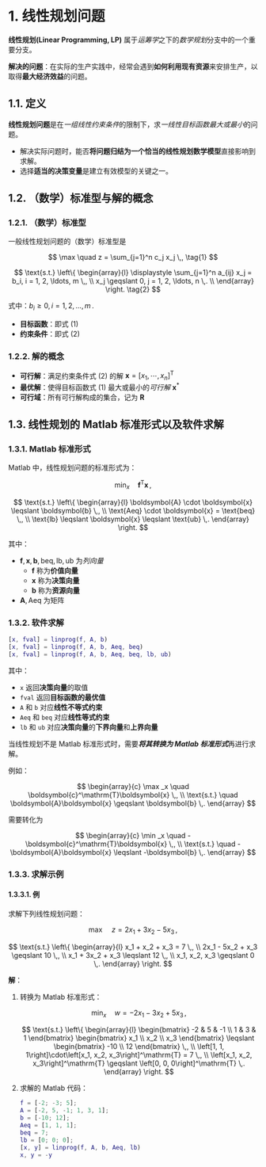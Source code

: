 # 1. 线性规划问题

**线性规划(Linear Programming, LP)** 属于*运筹学*之下的*数学规划*分支中的一个重要分支。

**解决的问题**：在实际的生产实践中，经常会遇到**如何利用现有资源**来安排生产，以取得**最大经济效益**的问题。

## 1.1. 定义

**线性规划问题**是在*一组线性约束条件*的限制下，求*一线性目标函数最大或最小*的问题。

- 解决实际问题时，能否**将问题归结为一个恰当的线性规划数学模型**直接影响到求解。
- 选择**适当的决策变量**是建立有效模型的关键之一。

## 1.2. （数学）标准型与解的概念

### 1.2.1. （数学）标准型

一般线性规划问题的（数学）标准型是

$$
\max \quad z = \sum_{j=1}^n c_j x_j \,, \tag{1}
$$

$$
\text{s.t.} \left\{
\begin{array}{l}
    \displaystyle \sum_{j=1}^n a_{ij} x_j = b_i, i = 1, 2, \ldots, m \,, \\
    x_j \geqslant 0, j = 1, 2, \ldots, n \,. \\
\end{array}
\right. \tag{2}
$$

式中：$b_i\geqslant 0, i = 1, 2, \ldots, m \,.$

- **目标函数**：即式 $(1)$
- **约束条件**：即式 $(2)$

### 1.2.2. 解的概念

- **可行解**：满足约束条件式 $(2)$ 的解 $\boldsymbol{x} = \left[ x_1, \cdots, x_n \right]^\mathrm{T}$
- **最优解**：使得目标函数式 $(1)$ 最大或最小的*可行解* $\boldsymbol{x}^*$
- **可行域**：所有可行解构成的集合，记为 $\mathbf{R}$

## 1.3. 线性规划的 Matlab 标准形式以及软件求解

### 1.3.1. Matlab 标准形式

Matlab 中，线性规划问题的标准形式为：

$$
\min _x \quad \boldsymbol{f}^\mathrm{T}\boldsymbol{x} \,,
$$

$$
\text{s.t.} \left\{
\begin{array}{l}
    \boldsymbol{A} \cdot \boldsymbol{x} \leqslant \boldsymbol{b} \,, \\
    \text{Aeq} \cdot \boldsymbol{x} = \text{beq} \,, \\
    \text{lb} \leqslant \boldsymbol{x} \leqslant \text{ub} \,.
\end{array}
\right.
$$

其中：
- $\boldsymbol{f},\boldsymbol{x},\boldsymbol{b},\text{beq},\text{lb},\text{ub}$ 为*列向量*
    - $\boldsymbol{f}$ 称为**价值向量**
    - $\boldsymbol{x}$ 称为**决策向量**
    - $\boldsymbol{b}$ 称为**资源向量**
- $\boldsymbol{A},\text{Aeq}$ 为矩阵

### 1.3.2. 软件求解

```matlab
[x, fval] = linprog(f, A, b)
[x, fval] = linprog(f, A, b, Aeq, beq)
[x, fval] = linprog(f, A, b, Aeq, beq, lb, ub)
```

其中：
- `x` 返回**决策向量**的取值
- `fval` 返回**目标函数的最优值**
- `A` 和 `b` 对应**线性不等式约束**
- `Aeq` 和 `beq` 对应**线性等式约束**
- `lb` 和 `ub` 对应**决策向量**的**下界向量**和**上界向量**

当线性规划不是 Matlab 标准形式时，需要***将其转换为 Matlab 标准形式***再进行求解。

例如：

$$
\begin{array}{c}
    \max _x \quad \boldsymbol{c}^\mathrm{T}\boldsymbol{x} \,, \\
    \text{s.t.} \quad \boldsymbol{A}\boldsymbol{x} \geqslant \boldsymbol{b} \,.
\end{array}
$$

需要转化为

$$
\begin{array}{c}
    \min _x \quad -\boldsymbol{c}^\mathrm{T}\boldsymbol{x} \,, \\
    \text{s.t.} \quad -\boldsymbol{A}\boldsymbol{x} \leqslant -\boldsymbol{b} \,.
\end{array}
$$

### 1.3.3. 求解示例

#### 1.3.3.1. 例

求解下列线性规划问题：

$$
\max \quad z = 2x_1 + 3x_2 - 5x_3 \,,
$$

$$
\text{s.t.} \left\{
\begin{array}{l}
    x_1 + x_2 + x_3 = 7 \,, \\
    2x_1 - 5x_2 + x_3 \geqslant 10 \,, \\
    x_1 + 3x_2 + x_3 \leqslant 12 \,, \\
    x_1, x_2, x_3 \geqslant 0 \,.
\end{array}
\right.
$$

**解**：

1. 转换为 Matlab 标准形式：

    $$
    \min _x \quad w = -2x_1 - 3x_2 + 5x_3 \,, 
    $$

    $$
    \text{s.t.} \left\{
    \begin{array}{l}
        \begin{bmatrix}
            -2 & 5 & -1 \\
            1 & 3 & 1 
        \end{bmatrix}
        \begin{bmatrix}
            x_1 \\ x_2 \\ x_3
        \end{bmatrix}
        \leqslant
        \begin{bmatrix}
            -10 \\ 12
        \end{bmatrix} \,,
        \\
        \left[1, 1, 1\right]\cdot\left[x_1, x_2, x_3\right]^\mathrm{T} = 7 \,, \\
        \left[x_1, x_2, x_3\right]^\mathrm{T} \geqslant \left[0, 0, 0\right]^\mathrm{T} \,.
    \end{array}
    \right.
    $$

2. 求解的 Matlab 代码：

    ```matlab
    f = [-2; -3; 5];
    A = [-2, 5, -1; 1, 3, 1];
    b = [-10; 12];
    Aeq = [1, 1, 1];
    beq = 7;
    lb = [0; 0; 0];
    [x, y] = linprog(f, A, b, Aeq, lb)
    x, y = -y
    ```
